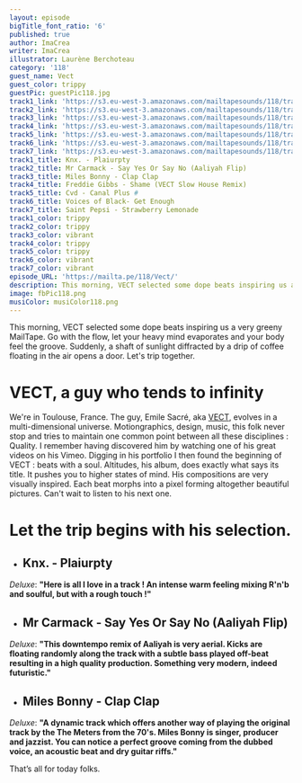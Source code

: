 ```yaml
---
layout: episode
bigTitle_font_ratio: '6'
published: true
author: ImaCrea
writer: ImaCrea
illustrator: Laurène Berchoteau
category: '118'
guest_name: Vect
guest_color: trippy
guestPic: guestPic118.jpg
track1_link: 'https://s3.eu-west-3.amazonaws.com/mailtapesounds/118/track1.mp3'
track2_link: 'https://s3.eu-west-3.amazonaws.com/mailtapesounds/118/track2.mp3'
track3_link: 'https://s3.eu-west-3.amazonaws.com/mailtapesounds/118/track3.mp3'
track4_link: 'https://s3.eu-west-3.amazonaws.com/mailtapesounds/118/track4.mp3'
track5_link: 'https://s3.eu-west-3.amazonaws.com/mailtapesounds/118/track5.mp3'
track6_link: 'https://s3.eu-west-3.amazonaws.com/mailtapesounds/118/track6.mp3'
track7_link: 'https://s3.eu-west-3.amazonaws.com/mailtapesounds/118/track7.mp3'
track1_title: Knx. - Plaiurpty
track2_title: Mr Carmack - Say Yes Or Say No (Aaliyah Flip)
track3_title: Miles Bonny - Clap Clap
track4_title: Freddie Gibbs - Shame (VECT Slow House Remix)
track5_title: Cvd - Canal Plus #
track6_title: Voices of Black- Get Enough
track7_title: Saint Pepsi - Strawberry Lemonade
track1_color: trippy
track2_color: trippy
track3_color: vibrant
track4_color: trippy
track5_color: trippy
track6_color: vibrant
track7_color: vibrant
episode_URL: 'https://mailta.pe/118/Vect/'
description: This morning, VECT selected some dope beats inspiring us a very greeny MailTape. Go with the flow, let your heavy mind evaporates and your body feel the groove. Suddenly, a shaft of sunlight diffracted by a drip of coffee floating in the air opens a door. Let's trip together.
image: fbPic118.png
musiColor: musiColor118.png
---
```

<p id="introduction">This morning, VECT selected some dope beats inspiring us a very greeny MailTape. Go with the flow, let your heavy mind evaporates and your body feel the groove. Suddenly, a shaft of sunlight diffracted by a drip of coffee floating in the air opens a door. Let's trip together.</p>

# VECT, a guy who tends to infinity

We're in Toulouse, France. The guy, Emile Sacré, aka [VECT](http://vect.bandcamp.com/), evolves in a multi-dimensional universe. Motiongraphics, design, music, this folk never stop and tries to maintain one common point between all these disciplines : Quality. I remember having discovered him by watching one of his great videos on his Vimeo. Digging in his portfolio I then found the beginning of VECT : beats with a soul. Altitudes, his album, does exactly what says its title. It pushes you to higher states of mind. His compositions are very visually inspired. Each beat morphs into a pixel forming altogether beautiful pictures. Can't wait to listen to his next one.

# Let the trip begins with his selection.

+ ## Knx. - Plaiurpty
_Deluxe_: **"**Here is all I love in a track ! An intense warm feeling mixing R'n'b and soulful, but with a rough touch !**"**

+ ## Mr Carmack - Say Yes Or Say No (Aaliyah Flip)
_Deluxe_: **"**This downtempo remix of Aaliyah is very aerial. Kicks are floating randomly along the track with a subtle bass played off-beat resulting in a high quality production. Something very modern, indeed futuristic.**"**

+ ## Miles Bonny - Clap Clap
_Deluxe_: **"**A dynamic track which offers another way of playing the original track by the The Meters from the 70's. Miles Bonny is singer, producer and jazzist. You can notice a perfect groove coming from the dubbed voice, an acoustic beat and dry guitar riffs.**"**


<p id="outroduction">That’s all for today folks.</p>
